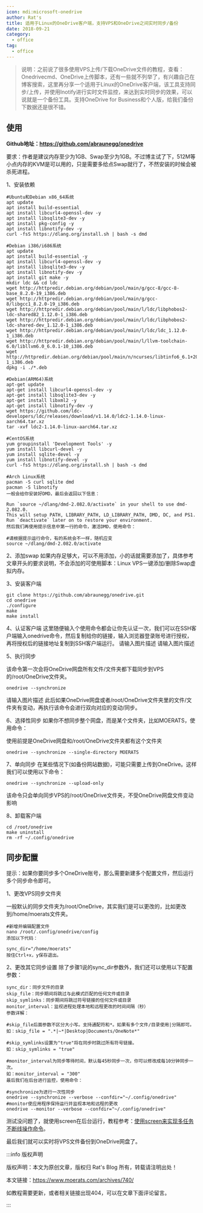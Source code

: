 ```yaml
---
icon: mdi:microsoft-onedrive
author: Rat's
title: 适用于Linux的OneDrive客户端，支持VPS和OneDrive之间实时同步/备份
date: 2018-09-21
category:
  - office
tag:
  - office
---
```


>说明：之前说了很多使用VPS上传/下载OneDrive文件的教程，查看：Onedrivecmd、OneDrive上传脚本，还有一些就不列举了，有兴趣自己在博客搜索，这里再分享一个适用于Linux的OneDrive客户端，该工具支持同步/上传，并使用Inotify进行实时文件监控，来达到实时同步的效果，可以说就是一个备份工具。支持OneDrive for Business和个人版，给我们备份下数据还是很不错。

## 使用

**Github地址：<https://github.com/abraunegg/onedrive>**

要求：作者是建议内存至少为1GB、Swap至少为1GB。不过博主试了下，512M等小点内存的KVM是可以用的，只是需要多给点Swap就行了，不然安装的时候会被杀死进程。

1、安装依赖

```shell
#Ubuntu和Debian x86_64系统
apt update
apt install build-essential 
apt install libcurl4-openssl-dev -y
apt install libsqlite3-dev -y
apt install pkg-config -y
apt install libnotify-dev -y
curl -fsS https://dlang.org/install.sh | bash -s dmd

#Debian i386/i686系统
apt update
apt install build-essential -y
apt install libcurl4-openssl-dev -y
apt install libsqlite3-dev -y
apt install libnotify-dev -y
apt install git make -y
mkdir ldc && cd ldc
wget http://httpredir.debian.org/debian/pool/main/g/gcc-8/gcc-8-base_8.2.0-19_i386.deb
wget http://httpredir.debian.org/debian/pool/main/g/gcc-8/libgcc1_8.2.0-19_i386.deb
wget http://httpredir.debian.org/debian/pool/main/l/ldc/libphobos2-ldc-shared82_1.12.0-1_i386.deb
wget http://httpredir.debian.org/debian/pool/main/l/ldc/libphobos2-ldc-shared-dev_1.12.0-1_i386.deb
wget http://httpredir.debian.org/debian/pool/main/l/ldc/ldc_1.12.0-1_i386.deb
wget http://httpredir.debian.org/debian/pool/main/l/llvm-toolchain-6.0/libllvm6.0_6.0.1-10_i386.deb
wget http://httpredir.debian.org/debian/pool/main/n/ncurses/libtinfo6_6.1+20181013-1_i386.deb
dpkg -i ./*.deb

#Debian(ARM64)系统
apt-get update
apt-get install libcurl4-openssl-dev -y
apt-get install libsqlite3-dev -y
apt-get install libxml2 -y
apt-get install libnotify-dev -y
wget https://github.com/ldc-developers/ldc/releases/download/v1.14.0/ldc2-1.14.0-linux-aarch64.tar.xz
tar -xvf ldc2-1.14.0-linux-aarch64.tar.xz

#CentOS系统
yum groupinstall 'Development Tools' -y
yum install libcurl-devel -y
yum install sqlite-devel -y
yum install libnotify-devel -y
curl -fsS https://dlang.org/install.sh | bash -s dmd

#Arch Linux系统
pacman -S curl sqlite dmd
pacman -S libnotify
一般会给你安装好DMD，最后会返回以下信息：

Run `source ~/dlang/dmd-2.082.0/activate` in your shell to use dmd-2.082.0.
This will setup PATH, LIBRARY_PATH, LD_LIBRARY_PATH, DMD, DC, and PS1.
Run `deactivate` later on to restore your environment.
然后我们再使用提示信息中第一行的命令，激活DMD，使用命令：

#请根据提示运行命令，有的系统会不一样，随机应变
source ~/dlang/dmd-2.082.0/activate
```

2、添加swap
如果内存足够大，可以不用添加，小的话就需要添加了，具体参考文章开头的要求说明，不会添加的可使用脚本：Linux VPS一键添加/删除Swap虚拟内存。

3、安装客户端

```shell
git clone https://github.com/abraunegg/onedrive.git
cd onedrive
./configure
make
make install
```

4、认证客户端
这里随便输入个使用命令都会让你先认证一次，我们可以在SSH客户端输入onedrive命令，然后复制给你的链接，输入浏览器登录账号进行授权，再将授权后的链接地址复制到SSH客户端运行。
请输入图片描述
请输入图片描述

5、执行同步

该命令第一次会将OneDrive网盘所有文件/文件夹都下载同步到VPS的/root/OneDrive文件夹。

```shell
onedrive --synchronize
```

请输入图片描述
此后如果OneDrive网盘或者/root/OneDrive文件夹里的文件/文件夹有变动，再执行该命令会进行双向对应的变动/同步。

6、选择性同步
如果你不想同步整个网盘，而是某个文件夹，比如MOERATS，使用命令：

使用前提是OneDrive网盘和/root/OneDrive文件夹都有这个文件夹

```shell
onedrive --synchronize --single-directory MOERATS
```

7、单向同步
在某些情况下(如备份网站数据)，可能只需要上传到OneDrive。这样我们可以使用以下命令：

```shell
onedrive --synchronize --upload-only
```

该命令只会单向同步VPS的/root/OneDrive文件夹，不受OneDrive网盘文件变动影响

8、卸载客户端

```shell
cd /root/onedrive
make uninstall
rm -rf ~/.config/onedrive
```

## 同步配置

提示：如果你要同步多个OneDrive账号，那么需要新建多个配置文件，然后运行多个同步命令即可。

1、更改VPS同步文件夹

一般默认的同步文件夹为/root/OneDrive，其实我们是可以更改的，比如更改到/home/moerats文件夹。

```shell
#新增并编辑配置文件
nano /root/.config/onedrive/config
添加以下代码：

sync_dir="/home/moerats"
按住Ctrl+x，y保存退出。
```

2、更改其它同步设置
除了步骤1说的sync_dir参数外，我们还可以使用以下配置参数：

```shell
sync_dir：同步文件的目录
skip_file：同步期间将跳过与此模式匹配的任何文件或目录
skip_symlinks：同步期间将跳过符号链接的任何文件或目录
monitor_interval：监视进程处理本地和远程更改的时间间隔（秒）
参数详解：

#skip_file后面参数不区分大小写。支持通配符和*。如果有多个文件/目录使用|分隔即可。
如：skip_file = ".*|~*|Desktop|Documents/OneNote*"

#skip_symlinks设置为"true"将在同步时跳过所有符号链接。
如：skip_symlinks = "true"

#monitor_interval为同步等待时间，默认每45秒同步一次，你可以修改成每10分钟同步一次。
如：monitor_interval = "300"
最后我们在后台进行监控，使用命令：

#synchronize为进行一次性同步
onedrive --synchronize --verbose --confdir="~/.config/onedrive"
#monitor使应用程序保持运行并监视本地和远程的更改
onedrive --monitor --verbose --confdir="~/.config/onedrive"
```

测试没问题了，就使用screen在后台运行，教程参考：[使用screen来实现多任务不断线操作命令](https://www.moerats.com/archives/142/)。

最后我们就可以实时将VPS文件备份到OneDrive网盘了。

:::info 版权声明

版权声明：本文为原创文章，版权归 Rat's Blog 所有，转载请注明出处！

本文链接：<https://www.moerats.com/archives/740/>

如教程需要更新，或者相关链接出现404，可以在文章下面评论留言。

:::
